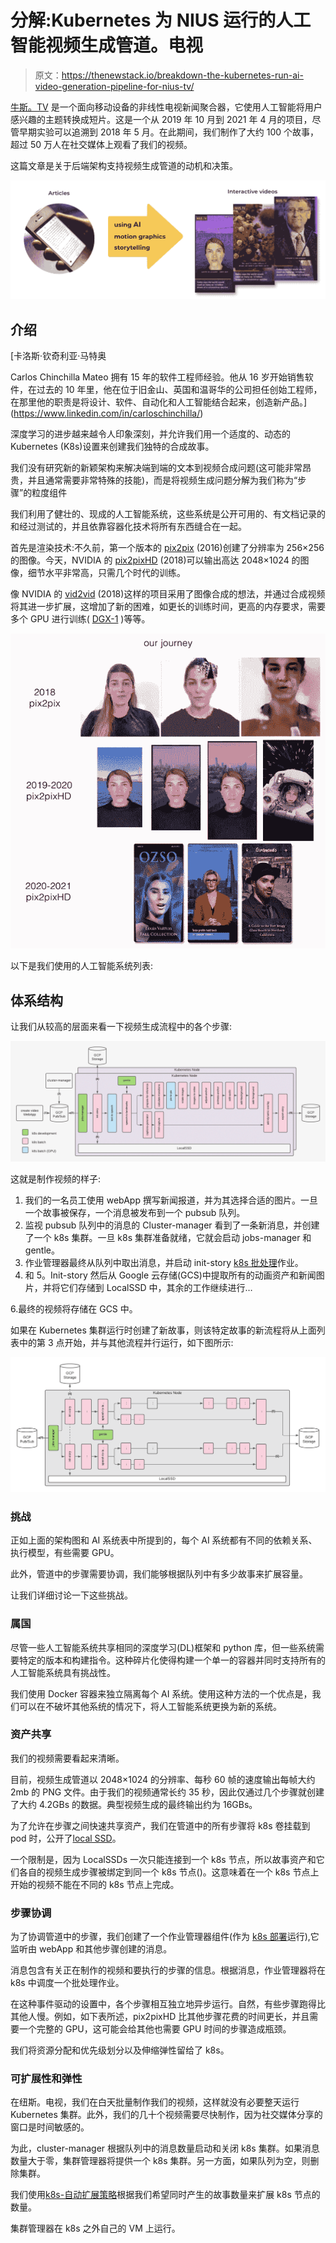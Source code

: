 # 分解:Kubernetes 为 NIUS 运行的人工智能视频生成管道。电视

> 原文：<https://thenewstack.io/breakdown-the-kubernetes-run-ai-video-generation-pipeline-for-nius-tv/>

[牛斯。TV](https://nius.tv) 是一个面向移动设备的非线性电视新闻聚合器，它使用人工智能将用户感兴趣的主题转换成短片。这是一个从 2019 年 10 月到 2021 年 4 月的项目，尽管早期实验可以追溯到 2018 年 5 月。在此期间，我们制作了大约 100 个故事，超过 50 万人在社交媒体上观看了我们的视频。

这篇文章是关于后端架构支持视频生成管道的动机和决策。

![](img/24609b9c53715afe60f75206f516ca29.png)

## 介绍

 [卡洛斯·钦奇利亚·马特奥

Carlos Chinchilla Mateo 拥有 15 年的软件工程师经验。他从 16 岁开始销售软件，在过去的 10 年里，他在位于旧金山、英国和温哥华的公司担任创始工程师，在那里他的职责是将设计、软件、自动化和人工智能结合起来，创造新产品。](https://www.linkedin.com/in/carloschinchilla/) 

深度学习的进步越来越令人印象深刻，并允许我们用一个适度的、动态的 Kubernetes (K8s)设置来创建我们独特的合成故事。

我们没有研究新的新颖架构来解决端到端的文本到视频合成问题(这可能非常昂贵，并且通常需要非常特殊的技能)，而是将视频生成问题分解为我们称为“步骤”的粒度组件

我们利用了健壮的、现成的人工智能系统，这些系统是公开可用的、有文档记录的和经过测试的，并且依靠容器化技术将所有东西缝合在一起。

首先是渲染技术:不久前，第一个版本的 [pix2pix](https://github.com/phillipi/pix2pix) (2016)创建了分辨率为 256×256 的图像。今天，NVIDIA 的 [pix2pixHD](https://github.com/NVIDIA/pix2pixHD) (2018)可以输出高达 2048×1024 的图像，细节水平非常高，只需几个时代的训练。

像 NVIDIA 的 [vid2vid](https://github.com/NVIDIA/vid2vid) (2018)这样的项目采用了图像合成的想法，并通过合成视频将其进一步扩展，这增加了新的困难，如更长的训练时间，更高的内存要求，需要多个 GPU 进行训练( [DGX-1](https://nvlabs.github.io/few-shot-vid2vid/main.pdf) )等等。

![](img/419323d236b28177d7c5e38b5e8a4a24.png)

以下是我们使用的人工智能系统列表:

## 体系结构

让我们从较高的层面来看一下视频生成流程中的各个步骤:

![](img/2b2bd6350c1f4a8909ecfdd59be7d4a7.png)

这就是制作视频的样子:

1.  我们的一名员工使用 webApp 撰写新闻报道，并为其选择合适的图片。一旦一个故事被保存，一个消息被发布到一个 pubsub 队列。
2.  监视 pubsub 队列中的消息的 Cluster-manager 看到了一条新消息，并创建了一个 k8s 集群。一旦 k8s 集群准备就绪，它就会启动 jobs-manager 和 gentle。
3.  作业管理器最终从队列中取出消息，并启动 init-story [k8s 批处理](https://kubernetes.io/docs/concepts/workloads/controllers/job/)作业。
4.  和 5。Init-story 然后从 Google 云存储(GCS)中提取所有的动画资产和新闻图片，并将它们存储到 LocalSSD 中，其余的工作继续进行…

6.最终的视频将存储在 GCS 中。

如果在 Kubernetes 集群运行时创建了新故事，则该特定故事的新流程将从上面列表中的第 3 点开始，并与其他流程并行运行，如下图所示:

![](img/ae21467337cd807c27ce63abeed53b3b.png)

### 挑战

正如上面的架构图和 AI 系统表中所提到的，每个 AI 系统都有不同的依赖关系、执行模型，有些需要 GPU。

此外，管道中的步骤需要协调，我们能够根据队列中有多少故事来扩展容量。

让我们详细讨论一下这些挑战。

### 属国

尽管一些人工智能系统共享相同的深度学习(DL)框架和 python 库，但一些系统需要特定的版本和构建指令。这种碎片化使得构建一个单一的容器并同时支持所有的人工智能系统具有挑战性。

我们使用 Docker 容器来独立隔离每个 AI 系统。使用这种方法的一个优点是，我们可以在不破坏其他系统的情况下，将人工智能系统更换为新的系统。

### 资产共享

我们的视频需要看起来清晰。

目前，视频生成管道以 2048×1024 的分辨率、每秒 60 帧的速度输出每帧大约 2mb 的 PNG 文件。由于我们的视频通常长约 35 秒，因此仅通过几个步骤就创建了大约 4.2GBs 的数据。典型视频生成的最终输出约为 16GBs。

为了允许在步骤之间快速共享资产，我们在管道中的所有步骤将 k8s 卷挂载到 pod 时，公开了[local SSD](https://cloud.google.com/kubernetes-engine/docs/how-to/persistent-volumes/local-ssd)。

一个限制是，因为 LocalSSDs 一次只能连接到一个 k8s 节点，所以故事资产和它们各自的视频生成步骤被绑定到同一个 k8s 节点()。这意味着在一个 k8s 节点上开始的视频不能在不同的 k8s 节点上完成。

### 步骤协调

为了协调管道中的步骤，我们创建了一个作业管理器组件(作为 [k8s 部署](https://kubernetes.io/docs/concepts/workloads/controllers/deployment/)运行),它监听由 webApp 和其他步骤创建的消息。

消息包含有关正在制作的视频和要执行的步骤的信息。根据消息，作业管理器将在 k8s 中调度一个批处理作业。

在这种事件驱动的设置中，各个步骤相互独立地异步运行。自然，有些步骤跑得比其他人慢。例如，如下表所述，pix2pixHD 比其他步骤花费的时间更长，并且需要一个完整的 GPU，这可能会给其他也需要 GPU 时间的步骤造成瓶颈。

我们将资源分配和优先级划分以及伸缩弹性留给了 k8s。

### 可扩展性和弹性

在纽斯。电视，我们在白天批量制作我们的视频，这样就没有必要整天运行 Kubernetes 集群。此外，我们的几十个视频需要尽快制作，因为社交媒体分享的窗口是时间敏感的。

为此，cluster-manager 根据队列中的消息数量启动和关闭 k8s 集群。如果消息数量大于零，集群管理器将提供一个 k8s 集群。另一方面，如果队列为空，则删除集群。

我们使用[k8s-自动扩展策略](https://cloud.google.com/kubernetes-engine/docs/concepts/cluster-autoscaler)根据我们希望同时产生的故事数量来扩展 k8s 节点的数量。

集群管理器在 k8s 之外自己的 VM 上运行。

<svg xmlns:xlink="http://www.w3.org/1999/xlink" viewBox="0 0 68 31" version="1.1"><title>Group</title> <desc>Created with Sketch.</desc></svg>